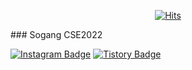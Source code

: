<div align=center>

[![Hits](https://hits.seeyoufarm.com/api/count/incr/badge.svg?url=https%3A%2F%2Fgithub.com%2Fmg-princess&count_bg=%2379C83D&title_bg=%23555555&icon=&icon_color=%23E7E7E7&title=hits&edge_flat=false)](https://hits.seeyoufarm.com)
</div>
### Sogang CSE2022


[![Instagram Badge](https://img.shields.io/badge/-Instagram-dd2a7b?style=flat-square&logo=instagram&logoColor=white&link=https://https://www.instagram.com/mg_princes.s/)](https://www.instagram.com/mg_princes.s/) 
[![Tistory Badge](https://img.shields.io/badge/Tistory-000000?style=flat-square&logo=tistory&logoColor=white&link=https://mg-princess.tistory.com/)](https://mg-princess.tistory.com/)
